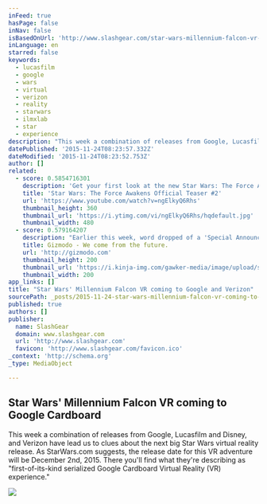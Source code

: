 ```yaml
---
inFeed: true
hasPage: false
inNav: false
isBasedOnUrl: 'http://www.slashgear.com/star-wars-millennium-falcon-vr-coming-to-google-and-verizon-23415697/'
inLanguage: en
starred: false
keywords:
  - lucasfilm
  - google
  - wars
  - virtual
  - verizon
  - reality
  - starwars
  - ilmxlab
  - star
  - experience
description: "This week a combination of releases from Google, Lucasfilm and Disney, and Verizon have lead us to clues about the next big Star Wars virtual reality release. As StarWars.com suggests, the release date for this VR adventure will be December 2nd, 2015. There you'll find what they're describing as \"first-of-its-kind serialized Google Cardboard Virtual Reality (VR) experience.\""
datePublished: '2015-11-24T08:23:57.332Z'
dateModified: '2015-11-24T08:23:52.753Z'
author: []
related:
  - score: 0.5854716301
    description: 'Get your first look at the new Star Wars: The Force Awakens teaser #2! Lucasfilm and visionary director J.J. Abrams join forces to take you back again to a galaxy far, far away as "Star Wars" returns to the big screen with "Star Wars: The Force Awakens."'
    title: 'Star Wars: The Force Awakens Official Teaser #2'
    url: 'https://www.youtube.com/watch?v=ngElkyQ6Rhs'
    thumbnail_height: 360
    thumbnail_url: 'https://i.ytimg.com/vi/ngElkyQ6Rhs/hqdefault.jpg'
    thumbnail_width: 480
  - score: 0.579164207
    description: "Earlier this week, word dropped of a 'Special Announcement' regarding War for the Planet of the Apes, leading everyone to guess that it was an early teaser. That's not the case: they announced a contest to be in the movie as an ape."
    title: Gizmodo - We come from the future.
    url: 'http://gizmodo.com'
    thumbnail_height: 200
    thumbnail_url: 'https://i.kinja-img.com/gawker-media/image/upload/s---erriNCS--/c_fill,fl_progressive,g_center,h_200,q_80,w_200/fdj3buryz5nuzyf2k620.png'
    thumbnail_width: 200
app_links: []
title: "Star Wars' Millennium Falcon VR coming to Google and Verizon"
sourcePath: _posts/2015-11-24-star-wars-millennium-falcon-vr-coming-to-google-and-verizon.md
published: true
authors: []
publisher:
  name: SlashGear
  domain: www.slashgear.com
  url: 'http://www.slashgear.com'
  favicon: 'http://www.slashgear.com/favicon.ico'
_context: 'http://schema.org'
_type: MediaObject

---
```

<article style=""><h1>Star Wars' Millennium Falcon VR coming to Google Cardboard</h1><p>This week a combination of releases from Google, Lucasfilm and Disney, and Verizon have lead us to clues about the next big Star Wars virtual reality release. As StarWars.com suggests, the release date for this VR adventure will be December 2nd, 2015. There you'll find what they're describing as "first-of-its-kind serialized Google Cardboard Virtual Reality (VR) experience."</p><img src="http://cdn.slashgear.com/wp-content/uploads/2015/11/starwarsvr-828x420.jpg" /></article>
